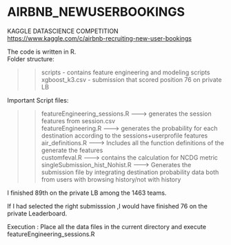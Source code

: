 # AIRBNB_NEWUSERBOOKINGS
KAGGLE DATASCIENCE COMPETITION  
https://www.kaggle.com/c/airbnb-recruiting-new-user-bookings  

The code is written in R.  
Folder structure:  
> > scripts           - contains feature engineering and modeling scripts  
    xgboost_k3.csv    - submission that scored position 76 on private LB  
    
Important Script files:  
> > featureEngineering_sessions.R ---> generates the session features from session.csv  
    featureEngineering.R          ---> generates the probability for each destination according to the sessions+userprofile features  
    air_definitions.R             ---> Includes all the function definitions of the generate the features  
    customfeval.R                  ---> contains the calculation for NCDG metric  
    singleSubmission_hist_Nohist.R ---> Generates the submission file by integrating destination probability data both from users with browsing history/not with history  

I finished 89th on the private LB among the 1463 teams.  

If I had selected the right submisssion ,I would have finished 76 on the private Leaderboard. 

Execution : Place all the data files in the current directory and execute featureEngineering_sessions.R  





    
    
    
  
